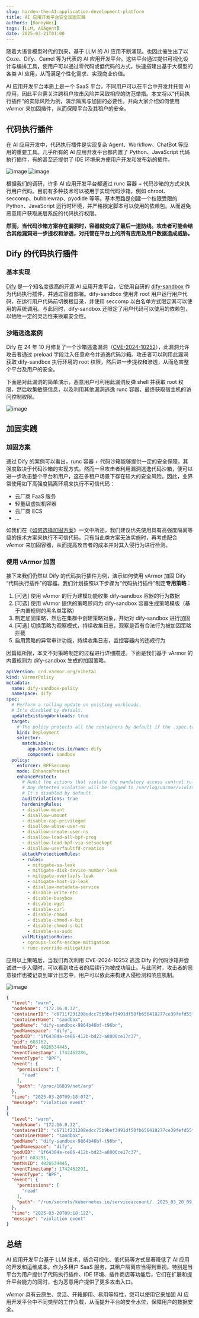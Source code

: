 ```yaml
---
slug: harden-the-AI-application-development-platform
title: AI 应用开发平台安全加固实践
authors: [DannyWei]
tags: [LLM, AIAgent]
date: 2025-03-21T01:00
---
```


随着大语言模型时代的到来，基于 LLM 的 AI 应用不断涌现。也因此催生出了以 Coze、Dify、Camel 等为代表的 AI 应用开发平台。这些平台通过提供可视化设计与编排工具，使用户可以通过零代码或低代码的方式，快速搭建出基于大模型的各类 AI 应用，从而满足个性化需求、实现商业价值。

AI 应用开发平台本质上是一个 SaaS 平台，不同用户可以在平台中开发并托管 AI 应用，因此平台需关注跨租户攻击风险并采取相应的防范举措。本文将以“代码执行插件”的实际风险为例，演示隔离与加固的必要性。并向大家介绍如何使用 vArmor 来加固插件，从而保障平台及其租户的安全。

<!-- truncate -->

## 代码执行插件
在 AI 应用开发中，代码执行插件是实现复杂 Agent、Workflow、ChatBot 等应用的重要工具。几乎所有的 AI 应用开发平台都内置了 Python、JavaScript 代码执行插件，有的甚至还提供了 IDE 环境来方便用户开发和发布新的插件。

![image](dify.png)
![image](ide.png)

根据我们的调研，许多 AI 应用开发平台都通过 runc 容器 + 代码沙箱的方式来执行用户代码。目前有多种技术可以被用于实现代码沙箱，例如 chroot、seccomp、bubblewrap、pyodide 等等。基本思路是创建一个权限受限的 Python、JavaScript 运行时环境，并严格限定脚本可以使用的依赖包。从而避免恶意用户获取底层系统的代码执行权限。

**然而，当代码沙箱方案存在漏洞时，容器就变成了最后一道防线。攻击者可能会结合其他漏洞进一步提权和渗透，对托管在平台上的所有应用及用户数据造成威胁。**

## Dify 的代码执行插件
### 基本实现
[Dify](https://dify.ai) 是一个知名度很高的开源 AI 应用开发平台，它使用自研的 [dify-sandbox](https://github.com/langgenius/dify-sandbox) 作为代码执行插件，并通过容器部署。dify-sandbox 使用非 root 用户运行用户代码，在运行用户代码前切换根目录，并使用 seccomp 以白名单方式限定其可以使用的系统调用。与此同时，dify-sandbox 还限定了用户代码可以使用的依赖包，以牺牲一定的灵活性来换取安全性。

### 沙箱逃逸案例
Dify 在 24 年 10 月修复了一个沙箱逃逸漏洞（[CVE-2024-10252](https://nvd.nist.gov/vuln/detail/CVE-2024-10252)），此漏洞允许攻击者通过 preload 字段注入任意命令并逃逸代码沙箱。攻击者可以利用此漏洞获取 dify-sandbox 执行环境的 root 权限，然后进一步提权和渗透，从而危害整个平台及用户的安全。

下面是对此漏洞的简单演示，恶意用户可利用此漏洞反弹 shell 并获取 root 权限，然后收集敏感信息，以及利用其他漏洞逃逸 runc 容器，最终获取宿主机的访问控制权限。

![image](poc1.gif)

## 加固实践
### 加固方案
通过 Dify 的案例可以看出，runc 容器 + 代码沙箱能够提供一定的安全保障，其强度取决于代码沙箱的实现方式。然而一旦攻击者利用漏洞逃逸代码沙箱，便可以进一步攻击整个平台和用户，这在多租户场景下存在较大的安全风险。因此，业界常使用如下高强度隔离环境来执行不可信代码：

- 云厂商 FaaS 服务
- 轻量级虚拟机容器
- 云厂商 ECS
- ...

如我们在《[如何选择加固方案](https://www.varmor.org/zh-cn/docs/main/practices#%E5%A6%82%E4%BD%95%E9%80%89%E6%8B%A9%E5%8A%A0%E5%9B%BA%E6%96%B9%E6%A1%88)》一文中所述，我们建议优先使用具有高强度隔离等级的技术方案来执行不可信代码。只有当此类方案无法实施时，再考虑配合 vArmor 来加固容器，从而提高攻击者的成本并对其入侵行为进行检测。

### 使用 vArmor 加固
接下来我们仍然以 Dify 的代码执行插件为例，演示如何使用 vArmor 加固 Dify “代码执行插件”的容器。我们计划按照以下步骤为“代码执行插件”制定**专用策略**：

1. [可选] 使用 vArmor 的行为建模功能收集 dify-sandbox 容器的行为数据
2. [可选] 使用 vArmor 提供的策略顾问为 dify-sandbox 容器生成策略模版（基于内置规则的黑名单策略）
3. 制定加固策略，然后在集群中创建策略对象，开始对 dify-sandbox 进行加固
4. [可选] 切换策略为观察模式，持续收集日志，观察是否有合法行为被加固策略拦截
5. 启用策略的异常审计功能，持续收集日志，监控容器内的违规行为

因篇幅所限，本文不对策略制定的过程进行详细描述。下面是我们基于 vArmor 的内置规则为 dify-sandbox 生成的加固策略。

```yaml
apiVersion: crd.varmor.org/v1beta1
kind: VarmorPolicy
metadata:
  name: dify-sandbox-policy
  namespace: dify
spec:
  # Perform a rolling update on existing workloads.
  # It's disabled by default.
  updateExistingWorkloads: true
  target:
    # The policy protects all the containers by default if the .spec.target.containers is nil.
    kind: Deployment
    selector:
      matchLabels:
        app.kubernetes.io/name: dify
        component: sandbox
  policy:
    enforcer: BPFSeccomp
    mode: EnhanceProtect
    enhanceProtect:
      # Audit the actions that violate the mandatory access control rules.
      # Any detected violation will be logged to /var/log/varmor/violations.log file in the host.
      # It's disabled by default.
      auditViolations: true
      hardeningRules:
      - disallow-mount
      - disallow-umount
      - disable-cap-privileged
      - disallow-abuse-user-ns
      - disallow-create-user-ns
      - disallow-load-all-bpf-prog
      - disallow-load-bpf-via-setsockopt
      - disallow-userfaultfd-creation
      attackProtectionRules:
      - rules:
        - mitigate-sa-leak
        - mitigate-disk-device-number-leak
        - mitigate-overlayfs-leak
        - mitigate-host-ip-leak
        - disallow-metadata-service
        - disable-write-etc
        - disable-busybox
        - disable-wget
        - disable-curl
        - disable-chmod
        - disable-chmod-x-bit
        - disable-chmod-s-bit
        - disable-su-sudo
      vulMitigationRules:
      - cgroups-lxcfs-escape-mitigation
      - runc-override-mitigation
```

应用以上策略后，当我们再次利用 CVE-2024-10252 逃逸 Dify 的代码沙箱并尝试进一步入侵时，可以看到攻击者的后续行为被成功阻止。与此同时，攻击者的恶意操作也被记录到审计日志中，用户可以依此来构建入侵检测和响应机制。

![image](poc2.gif)

```json
{
  "level": "warn",
  "nodeName": "172.16.0.32",
  "containerID": "c6711f231208edcc75b9bef3491df50fb656418277ce39fefd55ff32af6f1ab4",
  "containerName": "sandbox",
  "podName": "dify-sandbox-9864b46bf-t96br",
  "podNamespace": "dify",
  "podUID": "1f64384a-ce86-412b-bd23-a8000ce17c37",
  "pid": 683162,
  "mntNsID": 4026534445,
  "eventTimestamp": 1742462286,
  "eventType": "BPF",
  "event": {
    "permissions": [
      "read"
    ],
    "path": "/proc/16839/net/arp"
  },
  "time": "2025-03-20T09:18:07Z",
  "message": "violation event"
}
{
  "level": "warn",
  "nodeName": "172.16.0.32",
  "containerID": "c6711f231208edcc75b9bef3491df50fb656418277ce39fefd55ff32af6f1ab4",
  "containerName": "sandbox",
  "podName": "dify-sandbox-9864b46bf-t96br",
  "podNamespace": "dify",
  "podUID": "1f64384a-ce86-412b-bd23-a8000ce17c37",
  "pid": 683291,
  "mntNsID": 4026534445,
  "eventTimestamp": 1742462291,
  "eventType": "BPF",
  "event": {
    "permissions": [
      "read"
    ],
    "path": "/run/secrets/kubernetes.io/serviceaccount/..2025_03_20_09_15_14.2072511118/token"
  },
  "time": "2025-03-20T09:18:12Z",
  "message": "violation event"
}
```

## 总结
AI 应用开发平台基于 LLM 技术，结合可视化、低代码等方式显著降低了 AI 应用的开发和运维成本。作为多租户 SaaS 服务，其租户隔离应当得到重视。特别是当平台为用户提供了代码执行插件、IDE 环境、插件商店等功能后，它们在扩展和提升平台能力的同时，也为恶意用户提供了更多攻击入口。

vArmor 具有云原生、灵活、开箱即用、易用等特性，您可以使用它来加固 AI 应用开发平台中不同类型的工作负载，从而提升平台的安全水位，保障用户的数据安全。